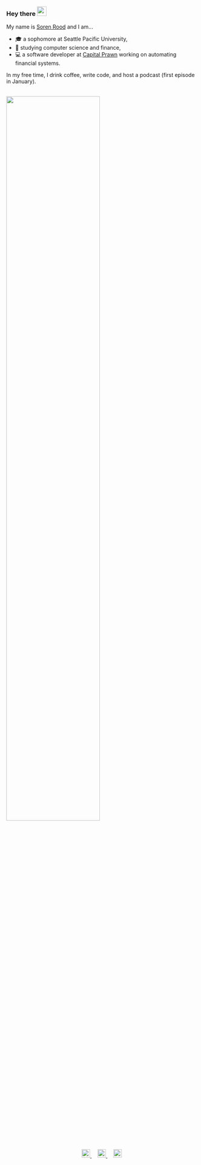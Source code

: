 <h3> Hey there <img src="https://media.giphy.com/media/hvRJCLFzcasrR4ia7z/giphy.gif" width="25px"> </h3>

My name is [Soren Rood](https://sorenrood.com/links.html) and I am...
- 🎓 a sophomore at Seattle Pacific University,
- 🚀 studying computer science and finance,
- 💻 a software developer at [Capital Prawn](http://www.capitalprawn.com/) working on automating financial systems.

In my free time, I drink coffee, write code, and host a podcast (first episode in January).

<br/>

<div>
  <a href="https://sorenrood.com/links.html">
    <img width="70%" src="https://github-readme-stats.vercel.app/api?username=sorenrood&show_icons=true&theme=tokyonight&custom_title=My%20Github%20Stats&include_all_commits=true&count_private=true"/>
  </a>
</div>

<br/>

<br/>

<p align="center">
  <a href="https://twitter.com/sorenrude">
    <img alt="Soren's Twitter" width="22px" src="https://cdn.jsdelivr.net/npm/simple-icons@v3/icons/twitter.svg" />
    
  </a>
  &nbsp;&nbsp;&nbsp;
  <a href="https://www.linkedin.com/in/sorenrood/">
    <img alt="Soren''s LinkedIn" width="22px" src="https://cdn.jsdelivr.net/npm/simple-icons@v3/icons/linkedin.svg" />
  </a>
  &nbsp;&nbsp;&nbsp;
  <a href="https://www.instagram.com/sorenrood/">
    <img alt="Soren's Instagram" width="22px" src="https://cdn.jsdelivr.net/npm/simple-icons@v3/icons/instagram.svg" />
  </a>
</p>
